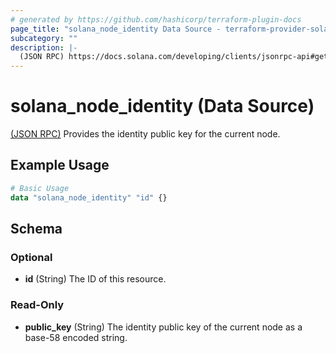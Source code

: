 ```yaml
---
# generated by https://github.com/hashicorp/terraform-plugin-docs
page_title: "solana_node_identity Data Source - terraform-provider-solana"
subcategory: ""
description: |-
  (JSON RPC) https://docs.solana.com/developing/clients/jsonrpc-api#getidentity Provides the identity public key for the current node.
---
```


# solana_node_identity (Data Source)

[(JSON RPC)](https://docs.solana.com/developing/clients/jsonrpc-api#getidentity) Provides the identity public key for the current node.

## Example Usage

```terraform
# Basic Usage
data "solana_node_identity" "id" {}
```

<!-- schema generated by tfplugindocs -->
## Schema

### Optional

- **id** (String) The ID of this resource.

### Read-Only

- **public_key** (String) The identity public key of the current node as a base-58 encoded string.


